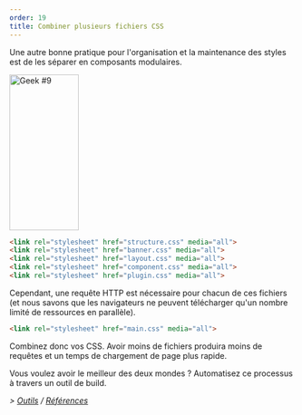```yaml
---
order: 19
title: Combiner plusieurs fichiers CSS
---
```


Une autre bonne pratique pour l'organisation et la maintenance des styles est de les séparer en composants modulaires.

<div class="img-right">
  <img id="geek-9" class="icos-geek" src="https://browserdiet.com/en/assets/img/9.png" alt="Geek #9" width="122" height="275" />
</div>

```html
<link rel="stylesheet" href="structure.css" media="all">
<link rel="stylesheet" href="banner.css" media="all">
<link rel="stylesheet" href="layout.css" media="all">
<link rel="stylesheet" href="component.css" media="all">
<link rel="stylesheet" href="plugin.css" media="all">
```

Cependant, une requête HTTP est nécessaire pour chacun de ces fichiers (et nous savons que les navigateurs ne peuvent télécharger qu'un nombre limité de ressources en parallèle).

```html
<link rel="stylesheet" href="main.css" media="all">
```

Combinez donc vos CSS. Avoir moins de fichiers produira moins de requêtes et un temps de chargement de page plus rapide.

Vous voulez avoir le meilleur des deux mondes ? Automatisez ce processus à travers un outil de build.

*> [Outils](https://github.com/zenorocha/browser-diet/wiki/Tools#wiki-combining-multiple-css-files) / [Références](https://github.com/zenorocha/browser-diet/wiki/References#combining-multiple-css-files)*
